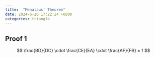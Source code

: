```yaml
---
title:  "Menalaus' Theorem"
date: 2024-6-26 17:22:24 +0800
categories: triangle
---
```




## Proof 1


$$
 \frac{BD}{DC} \cdot \frac{CE}{EA} \cdot \frac{AF}{FB} = 1
$$

